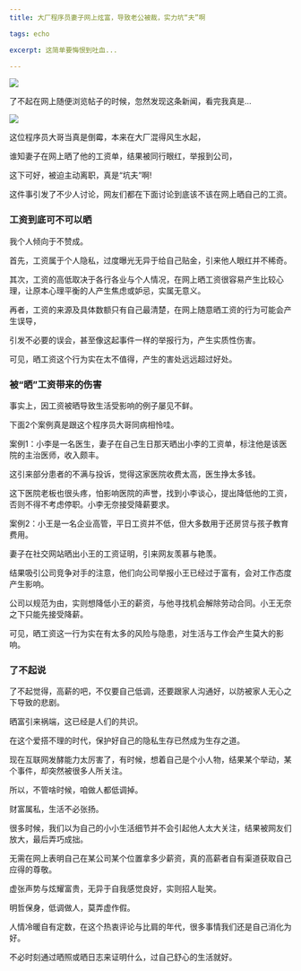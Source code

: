```yaml
---
title: 大厂程序员妻子网上炫富，导致老公被裁，实力坑“夫”啊

tags: echo

excerpt: 这简单要悔恨到吐血...

---
```


![](https://navtool.gitee.io/blog/assets/imgs/20230529/052900.png)

了不起在网上随便浏览帖子的时候，忽然发现这条新闻，看完我真是...

![](https://navtool.gitee.io/blog/assets/imgs/20230529/052900.png)

这位程序员大哥当真是倒霉，本来在大厂混得风生水起，

谁知妻子在网上晒了他的工资单，结果被同行眼红，举报到公司，

这下可好，被迫主动离职，真是“坑夫”啊!

这件事引发了不少人讨论，网友们都在下面讨论到底该不该在网上晒自己的工资。

### 工资到底可不可以晒

我个人倾向于不赞成。

首先，工资属于个人隐私，过度曝光无异于给自己贴金，引来他人眼红并不稀奇。

其次，工资的高低取决于各行各业与个人情况，在网上晒工资很容易产生比较心理，让原本心理平衡的人产生焦虑或妒忌，实属无意义。   

再者，工资的来源及具体数额只有自己最清楚，在网上随意晒工资的行为可能会产生误导，

引发不必要的误会，甚至像这起事件一样的举报行为，产生实质性伤害。

可见，晒工资这个行为实在太不值得，产生的害处远远超过好处。

### 被“晒”工资带来的伤害

事实上，因工资被晒导致生活受影响的例子屡见不鲜。

下面2个案例真是跟这个程序员大哥同病相怜哇。

案例1：小李是一名医生，妻子在自己生日那天晒出小李的工资单，标注他是该医院的主治医师，收入颇丰。

这引来部分患者的不满与投诉，觉得这家医院收费太高，医生挣太多钱。

这下医院老板也很头疼，怕影响医院的声誉，找到小李谈心，提出降低他的工资，否则不得不考虑停职。小李无奈接受降薪要求。

案例2：小王是一名企业高管，平日工资并不低，但大多数用于还房贷与孩子教育费用。

妻子在社交网站晒出小王的工资证明，引来网友羡慕与艳羡。

结果吸引公司竞争对手的注意，他们向公司举报小王已经过于富有，会对工作态度产生影响。

公司以规范为由，实则想降低小王的薪资，与他寻找机会解除劳动合同。小王无奈之下只能先接受降薪。

可见，晒工资这一行为实在有太多的风险与隐患，对生活与工作会产生莫大的影响。

### 了不起说

了不起觉得，高薪的吧，不仅要自己低调，还要跟家人沟通好，以防被家人无心之下导致的悲剧。

晒富引来祸端，这已经是人们的共识。

在这个爱搭不理的时代，保护好自己的隐私生存已然成为生存之道。

现在互联网发酵能力太厉害了，有时候，想着自己是个小人物，结果某个举动，某个事件，却突然被很多人所关注。

所以，不管啥时候，咱做人都低调掉。

财富属私，生活不必张扬。

很多时候，我们以为自己的小小生活细节并不会引起他人太大关注，结果被网友们放大，最后弄巧成拙。

无需在网上表明自己在某公司某个位置拿多少薪资，真的高薪者自有渠道获取自己应得的尊敬。

虚张声势与炫耀富贵，无异于自我感觉良好，实则招人耻笑。

明哲保身，低调做人，莫弄虚作假。

人情冷暖自有定数，在这个热衷评论与比肩的年代，很多事情我们还是自己消化为好。

不必时刻通过晒照或晒日志来证明什么，过自己舒心的生活就好。


